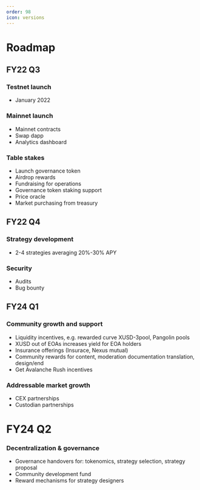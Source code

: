 ```yaml
---
order: 98
icon: versions
---
```

# Roadmap

## FY22 Q3
### Testnet launch
* January 2022
### Mainnet launch
* Mainnet contracts
* Swap dapp
* Analytics dashboard
### Table stakes
* Launch governance token
* Airdrop rewards
* Fundraising for operations
* Governance token staking support
* Price oracle
* Market purchasing from treasury

## FY22 Q4
### Strategy development
* 2-4 strategies averaging 20%-30% APY
### Security
* Audits
* Bug bounty

## FY24 Q1
### Community growth and support
* Liquidity incentives, e.g. rewarded curve XUSD-3pool, Pangolin pools
* XUSD out of EOAs increases yield for EOA holders
* Insurance offerings (Insurace, Nexus mutual)
* Community rewards for content, moderation documentation translation, design/end
* Get Avalanche Rush incentives
### Addressable market growth
* CEX partnerships
* Custodian partnerships

# FY24 Q2
### Decentralization & governance
* Governance handovers for: tokenomics, strategy selection, strategy proposal
* Community development fund
* Reward mechanisms for strategy designers
